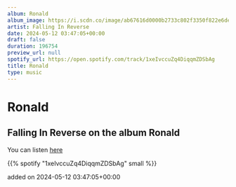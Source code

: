 ```yaml
---
album: Ronald
album_image: https://i.scdn.co/image/ab67616d0000b2733c802f3350f822e6de76add6
artist: Falling In Reverse
date: 2024-05-12 03:47:05+00:00
draft: false
duration: 196754
preview_url: null
spotify_url: https://open.spotify.com/track/1xeIvccuZq4DiqqmZDSbAg
title: Ronald
type: music
---
```



# Ronald

## Falling In Reverse on the album Ronald

You can listen [here](https://open.spotify.com/track/1xeIvccuZq4DiqqmZDSbAg)

{{% spotify "1xeIvccuZq4DiqqmZDSbAg" small %}}

added on 2024-05-12 03:47:05+00:00